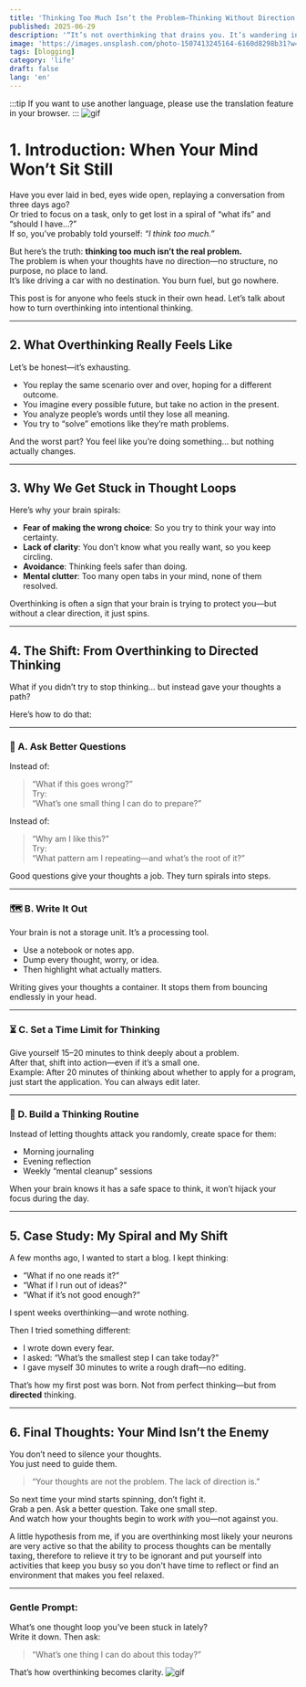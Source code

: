 ```yaml
---
title: 'Thinking Too Much Isn’t the Problem—Thinking Without Direction Is'
published: 2025-06-29
description: '“It’s not overthinking that drains you. It’s wandering in circles without a map.”'
image: 'https://images.unsplash.com/photo-1507413245164-6160d8298b31?w=600&auto=format&fit=crop&q=60&ixlib=rb-4.1.0&ixid=M3wxMjA3fDB8MHxzZWFyY2h8M3x8YXRvbXxlbnwwfHwwfHx8MA%3D%3D'
tags: [blogging]
category: 'life'
draft: false
lang: 'en'
---
```


:::tip
If you want to use another language, please use the translation feature in your browser.
:::
![gif](https://media.tenor.com/YaCjau306ZYAAAAM/jgmm-cat-meme.gif)
# 1. Introduction: When Your Mind Won’t Sit Still

Have you ever laid in bed, eyes wide open, replaying a conversation from three days ago?  
Or tried to focus on a task, only to get lost in a spiral of “what ifs” and “should I have…?”  
If so, you’ve probably told yourself: *“I think too much.”*

But here’s the truth: **thinking too much isn’t the real problem.**  
The problem is when your thoughts have no direction—no structure, no purpose, no place to land.  
It’s like driving a car with no destination. You burn fuel, but go nowhere.

This post is for anyone who feels stuck in their own head. Let’s talk about how to turn overthinking into intentional thinking.

---

## 2. What Overthinking Really Feels Like

Let’s be honest—it’s exhausting.

- You replay the same scenario over and over, hoping for a different outcome.  
- You imagine every possible future, but take no action in the present.  
- You analyze people’s words until they lose all meaning.  
- You try to “solve” emotions like they’re math problems.

And the worst part? You feel like you’re doing something… but nothing actually changes.

---

## 3. Why We Get Stuck in Thought Loops

Here’s why your brain spirals:

- **Fear of making the wrong choice**: So you try to think your way into certainty.  
- **Lack of clarity**: You don’t know what you really want, so you keep circling.  
- **Avoidance**: Thinking feels safer than doing.  
- **Mental clutter**: Too many open tabs in your mind, none of them resolved.

Overthinking is often a sign that your brain is trying to protect you—but without a clear direction, it just spins.

---

## 4. The Shift: From Overthinking to Directed Thinking

What if you didn’t try to stop thinking… but instead gave your thoughts a path?

Here’s how to do that:

---

### 🧭 A. Ask Better Questions

Instead of:  
> “What if this goes wrong?”  
Try:  
> “What’s one small thing I can do to prepare?”

Instead of:  
> “Why am I like this?”  
Try:  
> “What pattern am I repeating—and what’s the root of it?”

Good questions give your thoughts a job. They turn spirals into steps.

---

### 🗺️ B. Write It Out

Your brain is not a storage unit. It’s a processing tool.

- Use a notebook or notes app.  
- Dump every thought, worry, or idea.  
- Then highlight what actually matters.

Writing gives your thoughts a container. It stops them from bouncing endlessly in your head.

---

### ⏳ C. Set a Time Limit for Thinking

Give yourself 15–20 minutes to think deeply about a problem.  
After that, shift into action—even if it’s a small one.  
Example: After 20 minutes of thinking about whether to apply for a program, just start the application. You can always edit later.

---

### 🧱 D. Build a Thinking Routine

Instead of letting thoughts attack you randomly, create space for them:

- Morning journaling  
- Evening reflection  
- Weekly “mental cleanup” sessions

When your brain knows it has a safe space to think, it won’t hijack your focus during the day.

---

## 5. Case Study: My Spiral and My Shift

A few months ago, I wanted to start a blog. I kept thinking:

- “What if no one reads it?”  
- “What if I run out of ideas?”  
- “What if it’s not good enough?”

I spent weeks overthinking—and wrote nothing.

Then I tried something different:

- I wrote down every fear.  
- I asked: “What’s the smallest step I can take today?”  
- I gave myself 30 minutes to write a rough draft—no editing.

That’s how my first post was born. Not from perfect thinking—but from **directed** thinking.

---

## 6. Final Thoughts: Your Mind Isn’t the Enemy

You don’t need to silence your thoughts.  
You just need to guide them.

> “Your thoughts are not the problem. The lack of direction is.”

So next time your mind starts spinning, don’t fight it.  
Grab a pen. Ask a better question. Take one small step.  
And watch how your thoughts begin to work *with* you—not against you.  

A little hypothesis from me, if you are overthinking most likely your neurons are very active so that the ability to process thoughts can be mentally taxing, therefore to relieve it try to be ignorant and put yourself into activities that keep you busy so you don't have time to reflect or find an environment that makes you feel relaxed.

---

### Gentle Prompt:  
What’s one thought loop you’ve been stuck in lately?  
Write it down. Then ask:  
> “What’s one thing I can do about this today?”

That’s how overthinking becomes clarity.
![gif](https://media.tenor.com/puE7yRLLZj0AAAAM/pachi5-bocchi.gif)